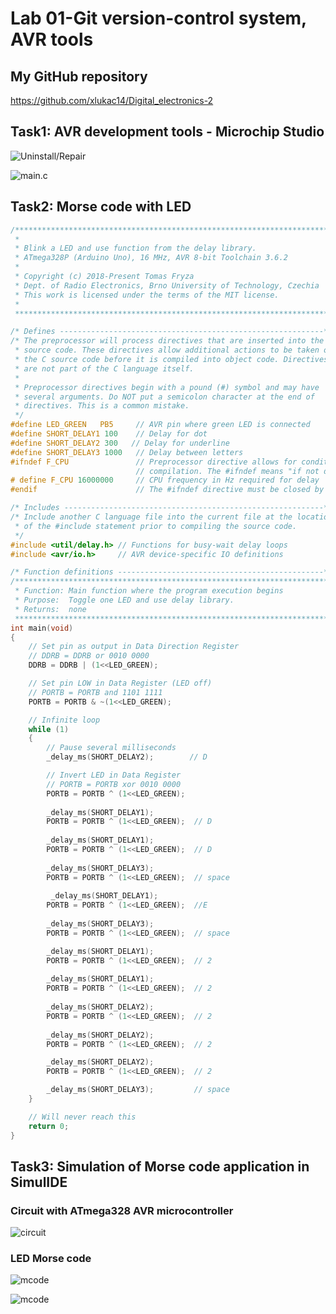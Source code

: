 # Lab 01-Git version-control system, AVR tools

## My GitHub repository

https://github.com/xlukac14/Digital_electronics-2

## Task1: AVR development tools - Microchip Studio

![Uninstall/Repair](https://github.com/xlukac14/Digital_Electronics-2/blob/main/Labs/01-Tools/LED/images/image1.PNG)

![main.c](https://github.com/xlukac14/Digital_Electronics-2/blob/main/Labs/01-Tools/LED/images/image2.PNG)

## Task2: Morse code with LED

```c
/***********************************************************************
 * 
 * Blink a LED and use function from the delay library.
 * ATmega328P (Arduino Uno), 16 MHz, AVR 8-bit Toolchain 3.6.2
 *
 * Copyright (c) 2018-Present Tomas Fryza
 * Dept. of Radio Electronics, Brno University of Technology, Czechia
 * This work is licensed under the terms of the MIT license.
 * 
 **********************************************************************/

/* Defines -----------------------------------------------------------*/
/* The preprocessor will process directives that are inserted into the C
 * source code. These directives allow additional actions to be taken on
 * the C source code before it is compiled into object code. Directives
 * are not part of the C language itself.
 *
 * Preprocessor directives begin with a pound (#) symbol and may have 
 * several arguments. Do NOT put a semicolon character at the end of 
 * directives. This is a common mistake.
 */
#define LED_GREEN   PB5     // AVR pin where green LED is connected
#define SHORT_DELAY1 100    // Delay for dot
#define SHORT_DELAY2 300   // Delay for underline
#define SHORT_DELAY3 1000   // Delay between letters
#ifndef F_CPU               // Preprocessor directive allows for conditional
                            // compilation. The #ifndef means "if not defined".
# define F_CPU 16000000     // CPU frequency in Hz required for delay
#endif                      // The #ifndef directive must be closed by #endif

/* Includes ----------------------------------------------------------*/
/* Include another C language file into the current file at the location
 * of the #include statement prior to compiling the source code.
 */
#include <util/delay.h> // Functions for busy-wait delay loops
#include <avr/io.h>     // AVR device-specific IO definitions

/* Function definitions ----------------------------------------------*/
/**********************************************************************
 * Function: Main function where the program execution begins
 * Purpose:  Toggle one LED and use delay library.
 * Returns:  none
 **********************************************************************/
int main(void)
{
    // Set pin as output in Data Direction Register
    // DDRB = DDRB or 0010 0000
    DDRB = DDRB | (1<<LED_GREEN);

    // Set pin LOW in Data Register (LED off)
    // PORTB = PORTB and 1101 1111
    PORTB = PORTB & ~(1<<LED_GREEN);

    // Infinite loop
    while (1)
    {
        // Pause several milliseconds
        _delay_ms(SHORT_DELAY2);        // D

        // Invert LED in Data Register
        // PORTB = PORTB xor 0010 0000
        PORTB = PORTB ^ (1<<LED_GREEN);
       
        _delay_ms(SHORT_DELAY1);
        PORTB = PORTB ^ (1<<LED_GREEN);  // D
       
        _delay_ms(SHORT_DELAY1);
        PORTB = PORTB ^ (1<<LED_GREEN);  // D
        
        _delay_ms(SHORT_DELAY3);
        PORTB = PORTB ^ (1<<LED_GREEN);  // space
        
         _delay_ms(SHORT_DELAY1);
        PORTB = PORTB ^ (1<<LED_GREEN);  //E
        
        _delay_ms(SHORT_DELAY3);
        PORTB = PORTB ^ (1<<LED_GREEN);  // space

        _delay_ms(SHORT_DELAY1);
        PORTB = PORTB ^ (1<<LED_GREEN);  // 2
        
        _delay_ms(SHORT_DELAY1);
        PORTB = PORTB ^ (1<<LED_GREEN);  // 2
        
        _delay_ms(SHORT_DELAY2);
        PORTB = PORTB ^ (1<<LED_GREEN);  // 2
        
        _delay_ms(SHORT_DELAY2);
        PORTB = PORTB ^ (1<<LED_GREEN);  // 2

        _delay_ms(SHORT_DELAY2);
        PORTB = PORTB ^ (1<<LED_GREEN);  // 2

        _delay_ms(SHORT_DELAY3);         // space
    }

    // Will never reach this
    return 0;
}
```

## Task3: Simulation of Morse code application in SimulIDE

### Circuit with ATmega328 AVR microcontroller

![circuit](https://github.com/xlukac14/Digital_Electronics-2/blob/main/Labs/01-Tools/LED/images/image3.PNG)

### LED Morse code

![mcode](https://github.com/xlukac14/Digital_Electronics-2/blob/main/Labs/01-Tools/LED/images/image4.PNG)

![mcode](https://github.com/xlukac14/Digital_Electronics-2/blob/main/Labs/01-Tools/LED/images/image5.PNG)

